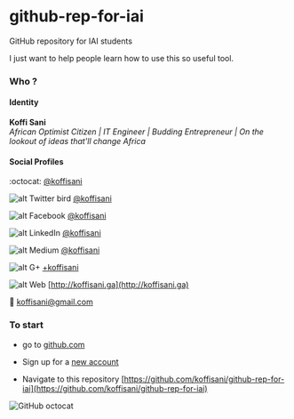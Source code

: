 # github-rep-for-iai
GitHub repository for IAI students

I just want to help people learn how to use this so useful tool.

### Who ?

#### Identity

**Koffi Sani**  
*African Optimist Citizen | IT Engineer | Budding Entrepreneur | On the lookout of ideas that'll change Africa*

#### Social Profiles

:octocat: [@koffisani](https://github.com/koffisani)

![alt Twitter bird](https://github.com/koffisani/github-rep-for-iai/blob/master/img/twitter.png) [@koffisani](https://twitter.com/koffisani)

![alt Facebook](https://github.com/koffisani/github-rep-for-iai/blob/master/img/facebook-official.png) [@koffisani](https://facebook.com/koffisani)

![alt LinkedIn](https://github.com/koffisani/github-rep-for-iai/blob/master/img/linkedin.png) [@koffisani](https://linkedin.com/in/koffisani)

![alt Medium](https://github.com/koffisani/github-rep-for-iai/blob/master/img/medium.png) [@koffisani](https://medium.com/@koffisani)

![alt G+](https://github.com/koffisani/github-rep-for-iai/blob/master/img/google-plus.png) [+koffisani](https://google.com/+koffisani)

![alt Web](https://github.com/koffisani/github-rep-for-iai/blob/master/img/globe.png) [http://koffisani.ga](http://koffisani.ga)

:email: [koffisani@gmail.com](mailto:koffisani@gmail.com)

### To start 
- go to [github.com](https://github.com)

- Sign up for a [new account](https://github.com/join)

- Navigate to this repository [https://github.com/koffisani/github-rep-for-iai](https://github.com/koffisani/github-rep-for-iai)



![GitHub octocat](https://github.com/koffisani/github-rep-for-iai/blob/master/img/Octocat.jpg "octocat") 
